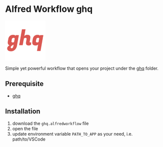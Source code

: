 # Alfred Workflow ghq

<img src="./icon.png" alt="logo" width="130"/>

Simple yet powerful workflow that opens your project under the [ghq](https://github.com/motemen/ghq) folder.

## Prerequisite
* [ghq](https://github.com/motemen/ghq)

## Installation
1. download the `ghq.alfredworkflow` file
2. open the file
3. update environment variable `PATH_TO_APP` as your need, i.e. path/to/VSCode


